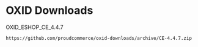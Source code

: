 OXID Downloads
==============

OXID_ESHOP_CE_4.4.7

	https://github.com/proudcommerce/oxid-downloads/archive/CE-4.4.7.zip
